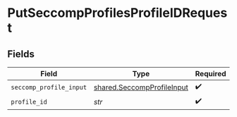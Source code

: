# PutSeccompProfilesProfileIDRequest


## Fields

| Field                                                                    | Type                                                                     | Required                                                                 | Description                                                              |
| ------------------------------------------------------------------------ | ------------------------------------------------------------------------ | ------------------------------------------------------------------------ | ------------------------------------------------------------------------ |
| `seccomp_profile_input`                                                  | [shared.SeccompProfileInput](../../models/shared/seccompprofileinput.md) | :heavy_check_mark:                                                       | N/A                                                                      |
| `profile_id`                                                             | *str*                                                                    | :heavy_check_mark:                                                       | N/A                                                                      |